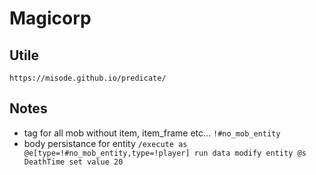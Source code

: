 # Magicorp

## Utile

`https://misode.github.io/predicate/`

## Notes

- tag for all mob without item, item_frame etc... `!#no_mob_entity`
- body persistance for entity `/execute as @e[type=!#no_mob_entity,type=!player] run data modify entity @s DeathTime set value 20`
